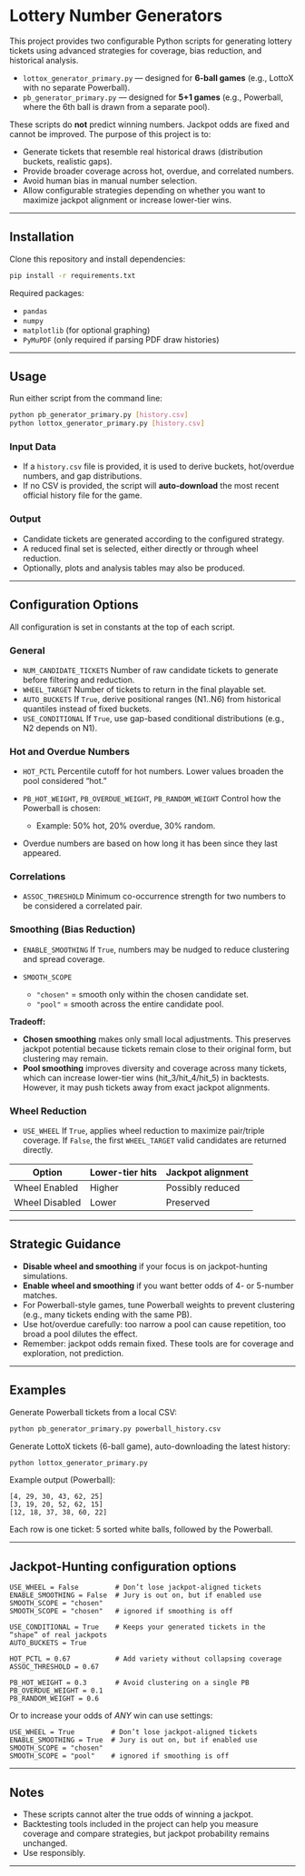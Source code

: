 # Lottery Number Generators

This project provides two configurable Python scripts for generating lottery tickets using advanced strategies for coverage, bias reduction, and historical analysis.

- `lottox_generator_primary.py` — designed for **6-ball games** (e.g., LottoX with no separate Powerball).
- `pb_generator_primary.py` — designed for **5+1 games** (e.g., Powerball, where the 6th ball is drawn from a separate pool).

These scripts do **not** predict winning numbers. Jackpot odds are fixed and cannot be improved. The purpose of this project is to:

- Generate tickets that resemble real historical draws (distribution buckets, realistic gaps).
- Provide broader coverage across hot, overdue, and correlated numbers.
- Avoid human bias in manual number selection.
- Allow configurable strategies depending on whether you want to maximize jackpot alignment or increase lower-tier wins.

---

## Installation

Clone this repository and install dependencies:

```bash
pip install -r requirements.txt
````

Required packages:

* `pandas`
* `numpy`
* `matplotlib` (for optional graphing)
* `PyMuPDF` (only required if parsing PDF draw histories)

---

## Usage

Run either script from the command line:

```bash
python pb_generator_primary.py [history.csv]
python lottox_generator_primary.py [history.csv]
```

### Input Data

* If a `history.csv` file is provided, it is used to derive buckets, hot/overdue numbers, and gap distributions.
* If no CSV is provided, the script will **auto-download** the most recent official history file for the game.

### Output

* Candidate tickets are generated according to the configured strategy.
* A reduced final set is selected, either directly or through wheel reduction.
* Optionally, plots and analysis tables may also be produced.

---

## Configuration Options

All configuration is set in constants at the top of each script.

### General

* `NUM_CANDIDATE_TICKETS`
  Number of raw candidate tickets to generate before filtering and reduction.
* `WHEEL_TARGET`
  Number of tickets to return in the final playable set.
* `AUTO_BUCKETS`
  If `True`, derive positional ranges (N1..N6) from historical quantiles instead of fixed buckets.
* `USE_CONDITIONAL`
  If `True`, use gap-based conditional distributions (e.g., N2 depends on N1).

### Hot and Overdue Numbers

* `HOT_PCTL`
  Percentile cutoff for hot numbers. Lower values broaden the pool considered “hot.”
* `PB_HOT_WEIGHT`, `PB_OVERDUE_WEIGHT`, `PB_RANDOM_WEIGHT`
  Control how the Powerball is chosen:

  * Example: 50% hot, 20% overdue, 30% random.
* Overdue numbers are based on how long it has been since they last appeared.

### Correlations

* `ASSOC_THRESHOLD`
  Minimum co-occurrence strength for two numbers to be considered a correlated pair.

### Smoothing (Bias Reduction)

* `ENABLE_SMOOTHING`
  If `True`, numbers may be nudged to reduce clustering and spread coverage.
* `SMOOTH_SCOPE`

  * `"chosen"` = smooth only within the chosen candidate set.
  * `"pool"` = smooth across the entire candidate pool.

**Tradeoff:**

* **Chosen smoothing** makes only small local adjustments. This preserves jackpot potential because tickets remain close to their original form, but clustering may remain.
* **Pool smoothing** improves diversity and coverage across many tickets, which can increase lower-tier wins (hit\_3/hit\_4/hit\_5) in backtests. However, it may push tickets away from exact jackpot alignments.

### Wheel Reduction

* `USE_WHEEL`
  If `True`, applies wheel reduction to maximize pair/triple coverage.
  If `False`, the first `WHEEL_TARGET` valid candidates are returned directly.

| Option         | Lower-tier hits | Jackpot alignment |
| -------------- | --------------- | ----------------- |
| Wheel Enabled  | Higher          | Possibly reduced  |
| Wheel Disabled | Lower           | Preserved         |

---

## Strategic Guidance

* **Disable wheel and smoothing** if your focus is on jackpot-hunting simulations.
* **Enable wheel and smoothing** if you want better odds of 4- or 5-number matches.
* For Powerball-style games, tune Powerball weights to prevent clustering (e.g., many tickets ending with the same PB).
* Use hot/overdue carefully: too narrow a pool can cause repetition, too broad a pool dilutes the effect.
* Remember: jackpot odds remain fixed. These tools are for coverage and exploration, not prediction.

---

## Examples

Generate Powerball tickets from a local CSV:

```bash
python pb_generator_primary.py powerball_history.csv
```

Generate LottoX tickets (6-ball game), auto-downloading the latest history:

```bash
python lottox_generator_primary.py
```

Example output (Powerball):

```
[4, 29, 30, 43, 62, 25]
[3, 19, 20, 52, 62, 15]
[12, 18, 37, 38, 60, 22]
```

Each row is one ticket: 5 sorted white balls, followed by the Powerball.

---

## Jackpot-Hunting configuration options

```
USE_WHEEL = False         # Don’t lose jackpot-aligned tickets
ENABLE_SMOOTHING = False  # Jury is out on, but if enabled use SMOOTH_SCOPE = "chosen"
SMOOTH_SCOPE = "chosen"   # ignored if smoothing is off

USE_CONDITIONAL = True    # Keeps your generated tickets in the “shape” of real jackpots
AUTO_BUCKETS = True

HOT_PCTL = 0.67           # Add variety without collapsing coverage
ASSOC_THRESHOLD = 0.67

PB_HOT_WEIGHT = 0.3       # Avoid clustering on a single PB
PB_OVERDUE_WEIGHT = 0.1
PB_RANDOM_WEIGHT = 0.6
```

Or to increase your odds of *ANY* win can use settings:
```
USE_WHEEL = True         # Don’t lose jackpot-aligned tickets
ENABLE_SMOOTHING = True  # Jury is out on, but if enabled use SMOOTH_SCOPE = "chosen"
SMOOTH_SCOPE = "pool"    # ignored if smoothing is off
```
---

## Notes

* These scripts cannot alter the true odds of winning a jackpot.
* Backtesting tools included in the project can help you measure coverage and compare strategies, but jackpot probability remains unchanged.
* Use responsibly.

---
